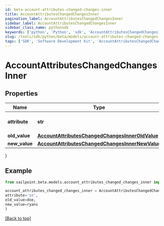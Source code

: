 ```yaml
---
id: beta-account-attributes-changed-changes-inner
title: AccountAttributesChangedChangesInner
pagination_label: AccountAttributesChangedChangesInner
sidebar_label: AccountAttributesChangedChangesInner
sidebar_class_name: pythonsdk
keywords: ['python', 'Python', 'sdk', 'AccountAttributesChangedChangesInner', 'BetaAccountAttributesChangedChangesInner'] 
slug: /tools/sdk/python/beta/models/account-attributes-changed-changes-inner
tags: ['SDK', 'Software Development Kit', 'AccountAttributesChangedChangesInner', 'BetaAccountAttributesChangedChangesInner']
---
```


# AccountAttributesChangedChangesInner


## Properties

Name | Type | Description | Notes
------------ | ------------- | ------------- | -------------
**attribute** | **str** | The name of the attribute. | [required]
**old_value** | [**AccountAttributesChangedChangesInnerOldValue**](account-attributes-changed-changes-inner-old-value) |  | [required]
**new_value** | [**AccountAttributesChangedChangesInnerNewValue**](account-attributes-changed-changes-inner-new-value) |  | [required]
}

## Example

```python
from sailpoint.beta.models.account_attributes_changed_changes_inner import AccountAttributesChangedChangesInner

account_attributes_changed_changes_inner = AccountAttributesChangedChangesInner(
attribute='sn',
old_value=doe,
new_value=ryans
)

```
[[Back to top]](#) 


